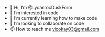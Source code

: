 - 👋 Hi, I’m @LycanrocDuskForm
- 👀 I’m interested in code
- 🌱 I’m currently learning how to make code
- 💞️ I’m looking to collaborate on code
- 📫 How to reach me vicokay03@gmail.com

<!---
LycanrocDuskForm/LycanrocDuskForm is a ✨ special ✨ repository because its `README.md` (this file) appears on your GitHub profile.
You can click the Preview link to take a look at your changes.
--->

